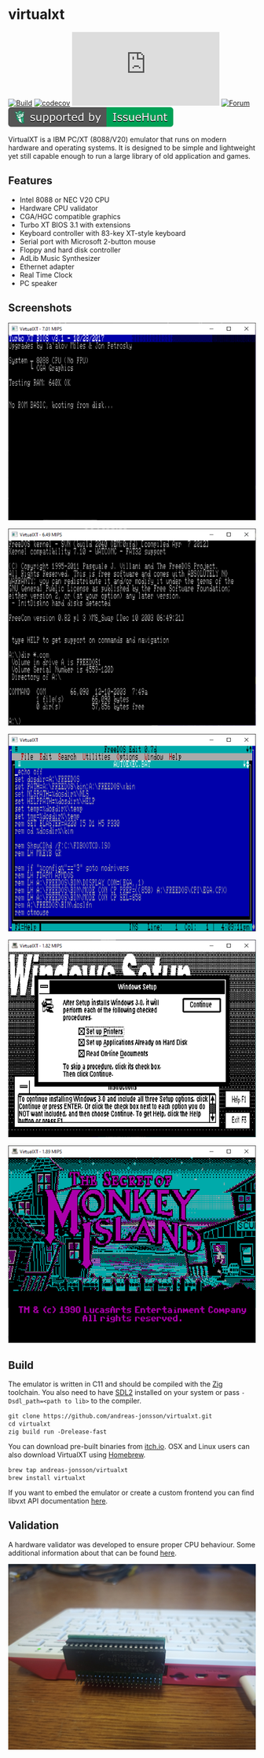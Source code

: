 # virtualxt

[![Build](https://github.com/andreas-jonsson/virtualxt/actions/workflows/build.yml/badge.svg)](https://github.com/andreas-jonsson/virtualxt/actions/workflows/ci.yml)
[![codecov](https://codecov.io/gh/andreas-jonsson/virtualxt/branch/main/graph/badge.svg?token=HD9I58ZGG5)](https://codecov.io/gh/andreas-jonsson/virtualxt)
[![Chat](https://img.shields.io/matrix/virtualxt:matrix.org)](https://matrix.to/#/#virtualxt:matrix.org)
[![Forum](https://img.shields.io/badge/forum-itch.io-red)](https://phix.itch.io/virtualxt/community)
[![Support](https://github.com/BoostIO/issuehunt-materials/raw/master/v1/issuehunt-shield-v1.svg)](https://issuehunt.io/r/andreas-jonsson/virtualxt)

VirtualXT is a IBM PC/XT (8088/V20) emulator that runs on modern hardware and operating systems.
It is designed to be simple and lightweight yet still capable enough to run a large
library of old application and games.

## Features

* Intel 8088 or NEC V20 CPU
* Hardware CPU validator
* CGA/HGC compatible graphics
* Turbo XT BIOS 3.1 with extensions
* Keyboard controller with 83-key XT-style keyboard
* Serial port with Microsoft 2-button mouse
* Floppy and hard disk controller
* AdLib Music Synthesizer
* Ethernet adapter
* Real Time Clock
* PC speaker

## Screenshots

![bios screenshot](screenshots/bios.PNG)

![freedos screenshot](screenshots/freedos.PNG)

![edit screenshot](screenshots/edit.PNG)

![win30setup screenshot](screenshots/win30setup.PNG)

![monkey screenshot](screenshots/monkey.PNG)

## Build

The emulator is written in C11 and should be compiled with the [Zig](https://ziglang.org/) toolchain.
You also need to have [SDL2](https://www.libsdl.org/) installed on your system or pass `-Dsdl_path=<path to lib>` to the compiler.

```
git clone https://github.com/andreas-jonsson/virtualxt.git
cd virtualxt
zig build run -Drelease-fast
```

You can download pre-built binaries from [itch.io](https://phix.itch.io/virtualxt/purchase). OSX and Linux users can also download VirtualXT using [Homebrew](https://brew.sh).

```
brew tap andreas-jonsson/virtualxt
brew install virtualxt
```

If you want to embed the emulator or create a custom frontend you can find libvxt API documentation [here](https://andreas-jonsson.github.io/virtualxt/docs).

## Validation

A hardware validator was developed to ensure proper CPU behaviour.
Some additional information about that can be found [here](https://hackaday.io/project/184209-virtualxt-hardware-validator).

![validator screenshot](screenshots/validator.jpg)
